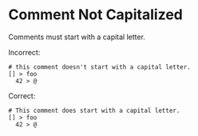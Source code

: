 # Comment Not Capitalized

Comments must start with a capital letter.

Incorrect:

```eo
# this comment doesn't start with a capital letter.
[] > foo
  42 > @
```

Correct:

```eo
# This comment does start with a capital letter.
[] > foo
  42 > @
```

